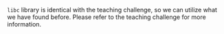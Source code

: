 `libc` library is identical with the teaching challenge, so we can utilize what we have found before.
Please refer to the teaching challenge for more information.
